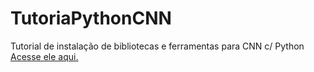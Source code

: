 # TutoriaPythonCNN
Tutorial de instalação de bibliotecas e ferramentas para CNN c/ Python   
[Acesse ele aqui.](https://raul4247.github.io/TutoriaPythonCNN/)
